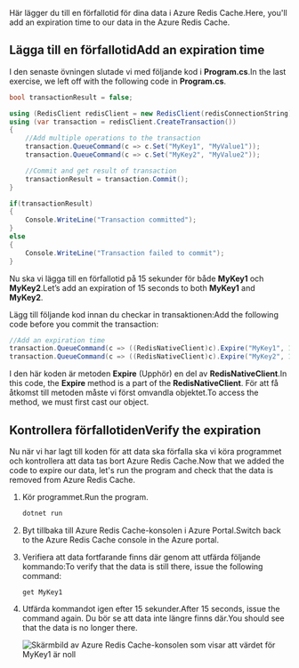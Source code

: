 <span data-ttu-id="1c0d7-101">Här lägger du till en förfallotid för dina data i Azure Redis Cache.</span><span class="sxs-lookup"><span data-stu-id="1c0d7-101">Here, you'll add an expiration time to our data in the Azure Redis Cache.</span></span>

## <a name="add-an-expiration-time"></a><span data-ttu-id="1c0d7-102">Lägga till en förfallotid</span><span class="sxs-lookup"><span data-stu-id="1c0d7-102">Add an expiration time</span></span>

<span data-ttu-id="1c0d7-103">I den senaste övningen slutade vi med följande kod i **Program.cs**.</span><span class="sxs-lookup"><span data-stu-id="1c0d7-103">In the last exercise, we left off with the following code in **Program.cs**.</span></span>

```csharp
bool transactionResult = false;

using (RedisClient redisClient = new RedisClient(redisConnectionString))
using (var transaction = redisClient.CreateTransaction())
{
    //Add multiple operations to the transaction
    transaction.QueueCommand(c => c.Set("MyKey1", "MyValue1"));
    transaction.QueueCommand(c => c.Set("MyKey2", "MyValue2"));

    //Commit and get result of transaction
    transactionResult = transaction.Commit();
}

if(transactionResult)
{
    Console.WriteLine("Transaction committed");
}
else
{
    Console.WriteLine("Transaction failed to commit");
}
```

<span data-ttu-id="1c0d7-104">Nu ska vi lägga till en förfallotid på 15 sekunder för både **MyKey1** och **MyKey2**.</span><span class="sxs-lookup"><span data-stu-id="1c0d7-104">Let’s add an expiration of 15 seconds to both **MyKey1** and **MyKey2**.</span></span>

<span data-ttu-id="1c0d7-105">Lägg till följande kod innan du checkar in transaktionen:</span><span class="sxs-lookup"><span data-stu-id="1c0d7-105">Add the following code before you commit the transaction:</span></span>

```csharp
//Add an expiration time
transaction.QueueCommand(c => ((RedisNativeClient)c).Expire("MyKey1", 15));
transaction.QueueCommand(c => ((RedisNativeClient)c).Expire("MyKey2", 15));
```

<span data-ttu-id="1c0d7-106">I den här koden är metoden **Expire** (Upphör) en del av **RedisNativeClient**.</span><span class="sxs-lookup"><span data-stu-id="1c0d7-106">In this code, the **Expire** method is a part of the **RedisNativeClient**.</span></span> <span data-ttu-id="1c0d7-107">För att få åtkomst till metoden måste vi först omvandla objektet.</span><span class="sxs-lookup"><span data-stu-id="1c0d7-107">To access the method, we must first cast our object.</span></span>

## <a name="verify-the-expiration"></a><span data-ttu-id="1c0d7-108">Kontrollera förfallotiden</span><span class="sxs-lookup"><span data-stu-id="1c0d7-108">Verify the expiration</span></span>

<span data-ttu-id="1c0d7-109">Nu när vi har lagt till koden för att data ska förfalla ska vi köra programmet och kontrollera att data tas bort Azure Redis Cache.</span><span class="sxs-lookup"><span data-stu-id="1c0d7-109">Now that we added the code to expire our data, let's run the program and check that the data is removed from Azure Redis Cache.</span></span>

1. <span data-ttu-id="1c0d7-110">Kör programmet.</span><span class="sxs-lookup"><span data-stu-id="1c0d7-110">Run the program.</span></span>

    ```bash
    dotnet run
    ```

1. <span data-ttu-id="1c0d7-111">Byt tillbaka till Azure Redis Cache-konsolen i Azure Portal.</span><span class="sxs-lookup"><span data-stu-id="1c0d7-111">Switch back to the Azure Redis Cache console in the Azure portal.</span></span>

1. <span data-ttu-id="1c0d7-112">Verifiera att data fortfarande finns där genom att utfärda följande kommando:</span><span class="sxs-lookup"><span data-stu-id="1c0d7-112">To verify that the data is still there, issue the following command:</span></span>

    ```console
    get MyKey1
    ```

1. <span data-ttu-id="1c0d7-113">Utfärda kommandot igen efter 15 sekunder.</span><span class="sxs-lookup"><span data-stu-id="1c0d7-113">After 15 seconds, issue the command again.</span></span> <span data-ttu-id="1c0d7-114">Du bör se att data inte längre finns där.</span><span class="sxs-lookup"><span data-stu-id="1c0d7-114">You should see that the data is no longer there.</span></span>

    ![Skärmbild av Azure Redis Cache-konsolen som visar att värdet för MyKey1 är noll](../media/6-redis-console-data-expiration.png)